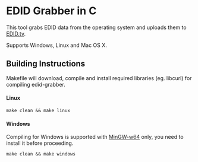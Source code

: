 EDID Grabber in C
===============

This tool grabs EDID data from the operating system and uploads them to [EDID.tv](https://edid.tv).

Supports Windows, Linux and Mac OS X.

Building Instructions
---
Makefile will download, compile and install required libraries (eg. libcurl) for compiling edid-grabber.

#### Linux
```make clean && make linux```

#### Windows
Compiling for Windows is supported with [MinGW-w64](http://mingw-w64.sourceforge.net) only, you need to install it before proceeding.

```make clean && make windows```
